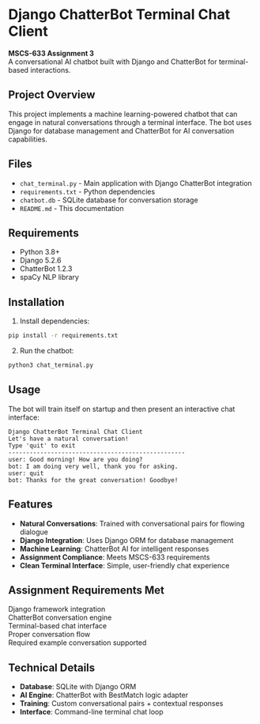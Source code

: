 # Django ChatterBot Terminal Chat Client

**MSCS-633 Assignment 3**  
A conversational AI chatbot built with Django and ChatterBot for terminal-based interactions.

## Project Overview

This project implements a machine learning-powered chatbot that can engage in natural conversations through a terminal interface. The bot uses Django for database management and ChatterBot for AI conversation capabilities.

## Files

- `chat_terminal.py` - Main application with Django ChatterBot integration
- `requirements.txt` - Python dependencies
- `chatbot.db` - SQLite database for conversation storage
- `README.md` - This documentation

## Requirements

- Python 3.8+
- Django 5.2.6
- ChatterBot 1.2.3
- spaCy NLP library

## Installation

1. Install dependencies:
```bash
pip install -r requirements.txt
```

2. Run the chatbot:
```bash
python3 chat_terminal.py
```

## Usage

The bot will train itself on startup and then present an interactive chat interface:

```
Django ChatterBot Terminal Chat Client
Let's have a natural conversation!
Type 'quit' to exit
--------------------------------------------------
user: Good morning! How are you doing?
bot: I am doing very well, thank you for asking.
user: quit
bot: Thanks for the great conversation! Goodbye!
```

## Features

- **Natural Conversations**: Trained with conversational pairs for flowing dialogue
- **Django Integration**: Uses Django ORM for database management
- **Machine Learning**: ChatterBot AI for intelligent responses
- **Assignment Compliance**: Meets MSCS-633 requirements
- **Clean Terminal Interface**: Simple, user-friendly chat experience

## Assignment Requirements Met

Django framework integration  
ChatterBot conversation engine  
Terminal-based chat interface  
Proper conversation flow  
Required example conversation supported

## Technical Details

- **Database**: SQLite with Django ORM
- **AI Engine**: ChatterBot with BestMatch logic adapter
- **Training**: Custom conversational pairs + contextual responses
- **Interface**: Command-line terminal chat loop
